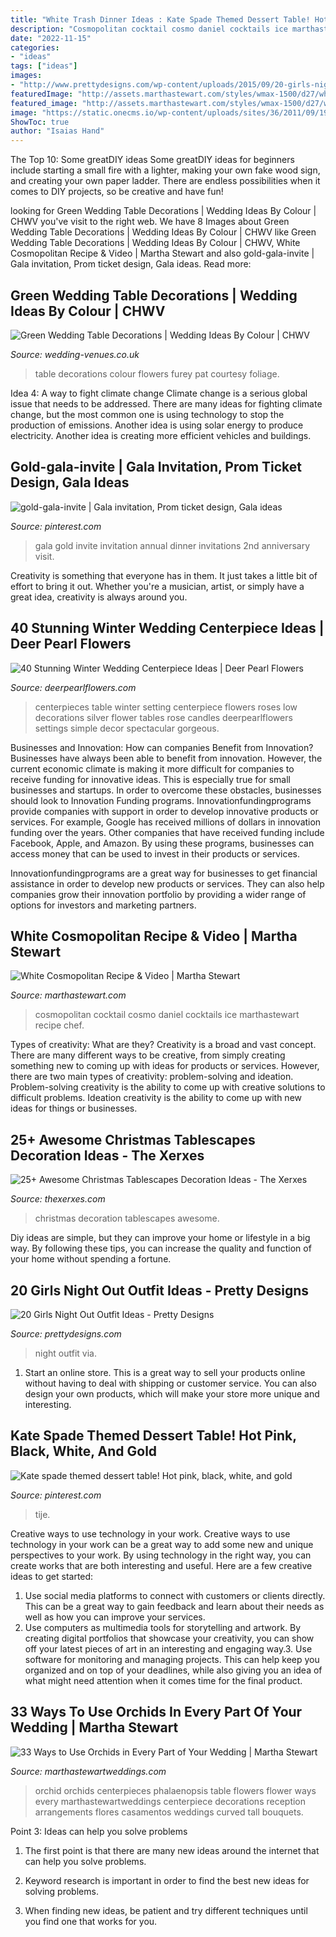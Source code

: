 ```yaml
---
title: "White Trash Dinner Ideas : Kate Spade Themed Dessert Table! Hot Pink, Black, White, And Gold"
description: "Cosmopolitan cocktail cosmo daniel cocktails ice marthastewart recipe chef"
date: "2022-11-15"
categories:
- "ideas"
tags: ["ideas"]
images:
- "http://www.prettydesigns.com/wp-content/uploads/2015/09/20-girls-night-out-outfit-ideas13.jpg"
featuredImage: "http://assets.marthastewart.com/styles/wmax-1500/d27/white-cosmopolitan-mslb7030/white-cosmopolitan-mslb7030_horiz.jpg?itok=JPDG9-jw"
featured_image: "http://assets.marthastewart.com/styles/wmax-1500/d27/white-cosmopolitan-mslb7030/white-cosmopolitan-mslb7030_horiz.jpg?itok=JPDG9-jw"
image: "https://static.onecms.io/wp-content/uploads/sites/36/2011/09/19142047/orchid-flower-wedding-ideas-josh-gruetzmacher-jacksondurham-0818.jpg"
ShowToc: true
author: "Isaias Hand"
---
```



The Top 10: Some greatDIY ideas
Some greatDIY ideas for beginners include starting a small fire with a lighter, making your own fake wood sign, and creating your own paper ladder. There are endless possibilities when it comes to DIY projects, so be creative and have fun!

	

		
looking for Green Wedding Table Decorations | Wedding Ideas By Colour | CHWV you've visit to the right web. We have 8 Images about Green Wedding Table Decorations | Wedding Ideas By Colour | CHWV like Green Wedding Table Decorations | Wedding Ideas By Colour | CHWV, White Cosmopolitan Recipe &amp; Video | Martha Stewart and also gold-gala-invite | Gala invitation, Prom ticket design, Gala ideas. Read more:
		
    
## Green Wedding Table Decorations | Wedding Ideas By Colour | CHWV

<img loading=lazy src="https://www.wedding-venues.co.uk/sites/default/files/Green-Wedding-Table-Decorations-PatFureyPhotography.jpg" onerror="this.onerror=null;this.src='https://tse3.mm.bing.net/th?id=OIP.vAEKSDcsAkOFUfQOZwdkLwHaLH&amp;pid=15.1';" alt="Green Wedding Table Decorations | Wedding Ideas By Colour | CHWV">

_Source: wedding-venues.co.uk_

>table decorations colour flowers furey pat courtesy foliage. 

	

Idea 4: A way to fight climate change
Climate change is a serious global issue that needs to be addressed. There are many ideas for fighting climate change, but the most common one is using technology to stop the production of emissions. Another idea is using solar energy to produce electricity. Another idea is creating more efficient vehicles and buildings.

    
## Gold-gala-invite | Gala Invitation, Prom Ticket Design, Gala Ideas

<img loading=lazy src="https://i.pinimg.com/736x/92/c2/57/92c257e72fa71df03111b02ed7c60a37--gala.jpg" onerror="this.onerror=null;this.src='https://tse1.mm.bing.net/th?id=OIP.3XKCUzmunXOTl-4-Cc-56QHaKx&amp;pid=15.1';" alt="gold-gala-invite | Gala invitation, Prom ticket design, Gala ideas">

_Source: pinterest.com_

>gala gold invite invitation annual dinner invitations 2nd anniversary visit. 

	

Creativity is something that everyone has in them. It just takes a little bit of effort to bring it out. Whether you're a musician, artist, or simply have a great idea, creativity is always around you.

    
## 40 Stunning Winter Wedding Centerpiece Ideas | Deer Pearl Flowers

<img loading=lazy src="http://www.deerpearlflowers.com/wp-content/uploads/2015/08/white-roses-winter-wedding-centerpiece.jpg" onerror="this.onerror=null;this.src='https://tse2.mm.bing.net/th?id=OIP.6E97zodI9iB94cG2gEKvYQHaLL&amp;pid=15.1';" alt="40 Stunning Winter Wedding Centerpiece Ideas | Deer Pearl Flowers">

_Source: deerpearlflowers.com_

>centerpieces table winter setting centerpiece flowers roses low decorations silver flower tables rose candles deerpearlflowers settings simple decor spectacular gorgeous. 

	

Businesses and Innovation: How can companies Benefit from Innovation?
Businesses have always been able to benefit from innovation. However, the current economic climate is making it more difficult for companies to receive funding for innovative ideas. This is especially true for small businesses and startups. In order to overcome these obstacles, businesses should look to Innovation Funding programs.
Innovationfundingprograms provide companies with support in order to develop innovative products or services. For example, Google has received millions of dollars in innovation funding over the years. Other companies that have received funding include Facebook, Apple, and Amazon. By using these programs, businesses can access money that can be used to invest in their products or services.

Innovationfundingprograms are a great way for businesses to get financial assistance in order to develop new products or services. They can also help companies grow their innovation portfolio by providing a wider range of options for investors and marketing partners.

    
## White Cosmopolitan Recipe &amp; Video | Martha Stewart

<img loading=lazy src="http://assets.marthastewart.com/styles/wmax-1500/d27/white-cosmopolitan-mslb7030/white-cosmopolitan-mslb7030_horiz.jpg?itok=JPDG9-jw" onerror="this.onerror=null;this.src='https://tse2.mm.bing.net/th?id=OIP.axuhjKOCi_J-O_95LeRJOgHaEK&amp;pid=15.1';" alt="White Cosmopolitan Recipe &amp; Video | Martha Stewart">

_Source: marthastewart.com_

>cosmopolitan cocktail cosmo daniel cocktails ice marthastewart recipe chef. 

	

Types of creativity: What are they?
Creativity is a broad and vast concept. There are many different ways to be creative, from simply creating something new to coming up with ideas for products or services. However, there are two main types of creativity: problem-solving and ideation. Problem-solving creativity is the ability to come up with creative solutions to difficult problems. Ideation creativity is the ability to come up with new ideas for things or businesses.

    
## 25+ Awesome Christmas Tablescapes Decoration Ideas - The Xerxes

<img loading=lazy src="http://thexerxes.com/wp-content/uploads/2015/11/1610.jpg" onerror="this.onerror=null;this.src='https://tse3.mm.bing.net/th?id=OIP.PhDvPHnfQytiKy28aBQc1wHaLG&amp;pid=15.1';" alt="25+ Awesome Christmas Tablescapes Decoration Ideas - The Xerxes">

_Source: thexerxes.com_

>christmas decoration tablescapes awesome. 

	

Diy ideas are simple, but they can improve your home or lifestyle in a big way. By following these tips, you can increase the quality and function of your home without spending a fortune.

    
## 20 Girls Night Out Outfit Ideas - Pretty Designs

<img loading=lazy src="http://www.prettydesigns.com/wp-content/uploads/2015/09/20-girls-night-out-outfit-ideas13.jpg" onerror="this.onerror=null;this.src='https://tse3.mm.bing.net/th?id=OIP.rC3VmS2Bjcmu6NIu55275QHaLH&amp;pid=15.1';" alt="20 Girls Night Out Outfit Ideas - Pretty Designs">

_Source: prettydesigns.com_

>night outfit via. 

	

1. Start an online store. This is a great way to sell your products online without having to deal with shipping or customer service. You can also design your own products, which will make your store more unique and interesting.

    
## Kate Spade Themed Dessert Table! Hot Pink, Black, White, And Gold

<img loading=lazy src="https://i.pinimg.com/736x/c9/c6/68/c9c668102e4279b7f0a515ade3469438.jpg" onerror="this.onerror=null;this.src='https://tse3.mm.bing.net/th?id=OIP._21NUkjGJflJXq7KmTc7iwHaJ3&amp;pid=15.1';" alt="Kate spade themed dessert table! Hot pink, black, white, and gold">

_Source: pinterest.com_

>tije. 

	

Creative ways to use technology in your work.
Creative ways to use technology in your work can be a great way to add some new and unique perspectives to your work. By using technology in the right way, you can create works that are both interesting and useful. Here are a few creative ideas to get started: 
1. Use social media platforms to connect with customers or clients directly. This can be a great way to gain feedback and learn about their needs as well as how you can improve your services.
2. Use computers as multimedia tools for storytelling and artwork. By creating digital portfolios that showcase your creativity, you can show off your latest pieces of art in an interesting and engaging way.3. Use software for monitoring and managing projects. This can help keep you organized and on top of your deadlines, while also giving you an idea of what might need attention when it comes time for the final product.
    
## 33 Ways To Use Orchids In Every Part Of Your Wedding | Martha Stewart

<img loading=lazy src="https://static.onecms.io/wp-content/uploads/sites/36/2011/09/19142047/orchid-flower-wedding-ideas-josh-gruetzmacher-jacksondurham-0818.jpg" onerror="this.onerror=null;this.src='https://tse1.mm.bing.net/th?id=OIP.1Ey0Kh-b531A5Sy1M6YnLwHaLH&amp;pid=15.1';" alt="33 Ways to Use Orchids in Every Part of Your Wedding | Martha Stewart">

_Source: marthastewartweddings.com_

>orchid orchids centerpieces phalaenopsis table flowers flower ways every marthastewartweddings centerpiece decorations reception arrangements flores casamentos weddings curved tall bouquets. 

	

Point 3: Ideas can help you solve problems
1. The first point is that there are many new ideas around the internet that can help you solve problems.
2. Keyword research is important in order to find the best new ideas for solving problems.

3. When finding new ideas, be patient and try different techniques until you find one that works for you.

